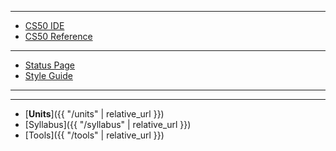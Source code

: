 ***

* [CS50 IDE](https://cs50.io/)
* [CS50 Reference](https://reference.cs50.net/)

***

* [Status Page](https://cs50.statuspage.io/)
* [Style Guide](https://cs50.readthedocs.io/style/c/)

***
<!-- do not need periods

* [Period 1]({{ "/periods/1" | relative_url }})
* [Period 5]({{ "/periods/5" | relative_url }})
-->
***

* [**Units**]({{ "/units" | relative_url }})
* [Syllabus]({{ "/syllabus" | relative_url }})
* [Tools]({{ "/tools" | relative_url }})
